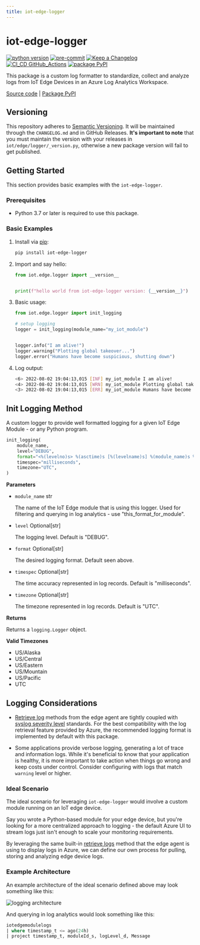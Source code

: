 ```yaml
---
title: iot-edge-logger
---
```


# iot-edge-logger

[![python version](https://img.shields.io/badge/python_v3.9-blue?logo=python&logoColor=yellow)](https://img.shields.io/badge/python_v3.9-blue?logo=python&logoColor=yellow) [![pre-commit](https://img.shields.io/badge/pre--commit-blue?logo=pre-commit&logoColor=FAB040)](https://img.shields.io/badge/pre--commit-blue?logo=pre-commit&logoColor=FAB040) [![Keep a Changelog](https://img.shields.io/badge/keep_a_changelog-blue?logo=keepachangelog&logoColor=E05735)](https://img.shields.io/badge/keep_a_changelog-blue?logo=keepachangelog&logoColor=E05735) [![CI_CD GitHub_Actions](https://img.shields.io/badge/GitHub_Actions-blue?logo=githubactions&logoColor=black)](https://img.shields.io/badge/GitHub_Actions-blue?logo=githubactions&logoColor=black) [![package PyPI](https://img.shields.io/badge/PyPI-blue?logo=PyPI&logoColor=yellow)](https://img.shields.io/badge/PyPI-blue?logo=pypi&logoColor=yellow)

This package is a custom log formatter to standardize, collect and analyze logs from IoT Edge Devices in an Azure Log Analytics Workspace.

[Source code](https://github.com/dgonzo27/py-iot-utils/tree/master/iot-edge-logger) | [Package PyPI](https://pypi.org/project/iot-edge-logger/)

## Versioning

This repository adheres to [Semantic Versioning](https://semver.org/spec/v2.0.0.html). It will be maintained through the `CHANGELOG.md` and in GitHub Releases. **It's important to note** that you must maintain the version with your releases in `iot/edge/logger/_version.py`, otherwise a new package version will fail to get published.

## Getting Started

This section provides basic examples with the `iot-edge-logger`.

### Prerequisites

- Python 3.7 or later is required to use this package.

### Basic Examples

1. Install via [pip](https://pypi.org/project/pip/):

   ```sh
   pip install iot-edge-logger
   ```

2. Import and say hello:

   ```python
   from iot.edge.logger import __version__


   print(f"hello world from iot-edge-logger version: {__version__}")
   ```

3. Basic usage:

   ```python
   from iot.edge.logger import init_logging

   # setup logging
   logger = init_logging(module_name="my_iot_module")


   logger.info("I am alive!")
   logger.warning("Plotting global takeover...")
   logger.error("Humans have become suspicious, shutting down")
   ```

4. Log output:

   ```sh
   <6> 2022-08-02 19:04:13,015 [INF] my_iot_module I am alive!
   <4> 2022-08-02 19:04:13,015 [WRN] my_iot_module Plotting global takeover...
   <3> 2022-08-02 19:04:13,015 [ERR] my_iot_module Humans have become suspicious, shutting down
   ```

## Init Logging Method

A custom logger to provide well formatted logging for a given IoT Edge Module - or any Python program.

```python
init_logging(
    module_name,
    level="DEBUG",
    format="<%(levelno)s> %(asctime)s [%(levelname)s] %(module_name)s %(message)s",
    timespec="milliseconds",
    timezone="UTC",
)
```

**Parameters**

- `module_name` str

  The name of the IoT Edge module that is using this logger. Used for filtering and querying in log analytics - use "this_format_for_module".

- `level` Optional[str]

  The logging level. Default is "DEBUG".

- `format` Optional[str]

  The desired logging format. Default seen above.

- `timespec` Optional[str]

  The time accuracy represented in log records. Default is "milliseconds".

- `timezone` Optional[str]

  The timezone represented in log records. Default is "UTC".

**Returns**

Returns a `logging.Logger` object.

**Valid Timezones**

- US/Alaska
- US/Central
- US/Eastern
- US/Mountain
- US/Pacific
- UTC

## Logging Considerations

- [Retrieve log](https://docs.microsoft.com/en-us/azure/iot-edge/how-to-retrieve-iot-edge-logs?view=iotedge-2018-06#recommended-logging-format) methods from the edge agent are tightly coupled with [syslog severity level](https://en.wikipedia.org/wiki/Syslog#Severity_level) standards. For the best compatibility with the log retrieval feature provided by Azure, the recommended logging format is implemented by default with this package.

- Some applications provide verbose logging, generating a lot of trace and information logs. While it's beneficial to know that your application is healthy, it is more important to take action when things go wrong and keep costs under control. Consider configuring with logs that match `warning` level or higher.

### Ideal Scenario

The ideal scenario for leveraging `iot-edge-logger` would involve a custom module running on an IoT edge device.

Say you wrote a Python-based module for your edge device, but you're looking for a more centralized approach to logging - the default Azure UI to stream logs just isn't enough to scale your monitoring requirements.

By leveraging the same built-in [retrieve logs](https://docs.microsoft.com/en-us/azure/iot-edge/how-to-retrieve-iot-edge-logs?view=iotedge-2018-06#recommended-logging-format) method that the edge agent is using to display logs in Azure, we can define our own process for pulling, storing and analyzing edge device logs.

### Example Architecture

An example architecture of the ideal scenario defined above may look something like this:

![logging architecture](/static/loggingArchitecture.png)

And querying in log analytics would look something like this:

```sql
iotedgemodulelogs
| where timestamp_t <= ago(24h)
| project timestamp_t, moduleId_s, logLevel_d, Message
```
